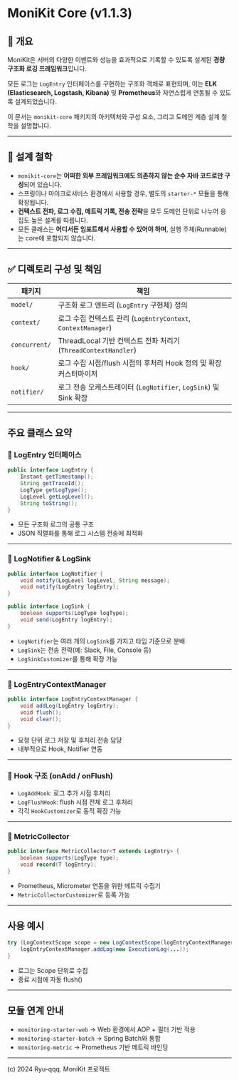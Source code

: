 # MoniKit Core (v1.1.3)

## 📌 개요
MoniKit은 서버의 다양한 이벤트와 성능을 효과적으로 기록할 수 있도록 설계된 **경량 구조화 로깅 프레임워크**입니다.

모든 로그는 `LogEntry` 인터페이스를 구현하는 구조화 객체로 표현되며,
이는 **ELK (Elasticsearch, Logstash, Kibana)** 및 **Prometheus**와 자연스럽게 연동될 수 있도록 설계되었습니다.

이 문서는 `monikit-core` 패키지의 아키텍처와 구성 요소, 그리고 도메인 계층 설계 철학을 설명합니다.

---

## 🚧 설계 철학

- `monikit-core`는 **어떠한 외부 프레임워크에도 의존하지 않는 순수 자바 코드로만 구성**되어 있습니다.
- 스프링이나 마이크로서비스 환경에서 사용할 경우, 별도의 `starter-*` 모듈을 통해 확장됩니다.
- **컨텍스트 전파, 로그 수집, 메트릭 기록, 전송 전략**을 모두 도메인 단위로 나누어 응집도 높은 설계를 따릅니다.
- 모든 클래스는 **어디서든 임포트해서 사용할 수 있어야 하며**, 실행 주체(Runnable)는 core에 포함되지 않습니다.

---

## ✅ 디렉토리 구성 및 책임

| 패키지 | 책임 |
|--------|------|
| `model/` | 구조화 로그 엔트리 (`LogEntry` 구현체) 정의 |
| `context/` | 로그 수집 컨텍스트 관리 (`LogEntryContext`, `ContextManager`) |
| `concurrent/` | ThreadLocal 기반 컨텍스트 전파 처리기 (`ThreadContextHandler`) |
| `hook/` | 로그 수집 시점/flush 시점의 후처리 Hook 정의 및 확장 커스터마이저 |
| `notifier/` | 로그 전송 오케스트레이터 (`LogNotifier`, `LogSink`) 및 Sink 확장 |

---

## 주요 클래스 요약

### 🔹 LogEntry 인터페이스
```java
public interface LogEntry {
    Instant getTimestamp();
    String getTraceId();
    LogType getLogType();
    LogLevel getLogLevel();
    String toString();
}
```
- 모든 구조화 로그의 공통 구조
- JSON 직렬화를 통해 로그 시스템 전송에 최적화

---

### 🔹 LogNotifier & LogSink
```java
public interface LogNotifier {
    void notify(LogLevel logLevel, String message);
    void notify(LogEntry logEntry);
}

public interface LogSink {
    boolean supports(LogType logType);
    void send(LogEntry logEntry);
}
```
- `LogNotifier`는 여러 개의 `LogSink`를 가지고 타입 기준으로 분배
- `LogSink`는 전송 전략(예: Slack, File, Console 등)
- `LogSinkCustomizer`를 통해 확장 가능

---

### 🔹 LogEntryContextManager
```java
public interface LogEntryContextManager {
    void addLog(LogEntry logEntry);
    void flush();
    void clear();
}
```
- 요청 단위 로그 저장 및 후처리 전송 담당
- 내부적으로 Hook, Notifier 연동

---

### 🔹 Hook 구조 (onAdd / onFlush)
- `LogAddHook`: 로그 추가 시점 후처리
- `LogFlushHook`: flush 시점 전체 로그 후처리
- 각각 `HookCustomizer`로 동적 확장 가능

---

### 🔹 MetricCollector
```java
public interface MetricCollector<T extends LogEntry> {
    boolean supports(LogType type);
    void record(T logEntry);
}
```
- Prometheus, Micrometer 연동을 위한 메트릭 수집기
- `MetricCollectorCustomizer`로 등록 가능

---

## 사용 예시
```java
try (LogContextScope scope = new LogContextScope(logEntryContextManager)) {
    logEntryContextManager.addLog(new ExecutionLog(...));
}
```
- 로그는 Scope 단위로 수집
- 종료 시점에 자동 flush()

---

## 모듈 연계 안내

- `monitoring-starter-web` → Web 환경에서 AOP + 필터 기반 적용
- `monitoring-starter-batch` → Spring Batch와 통합
- `monitoring-metric` → Prometheus 기반 메트릭 바인딩

---

(c) 2024 Ryu-qqq. MoniKit 프로젝트
